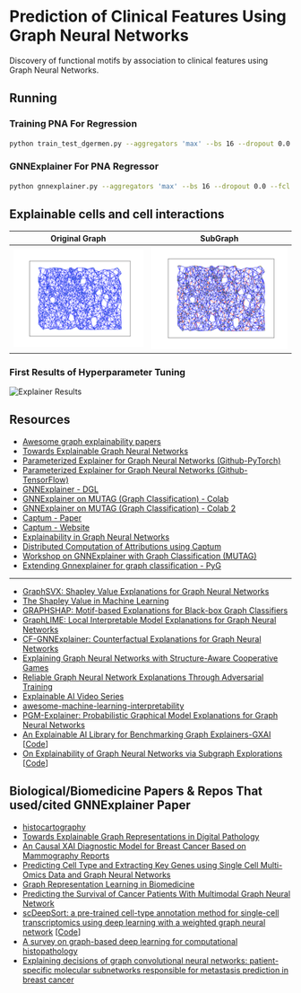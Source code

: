 # Prediction of Clinical Features Using Graph Neural Networks

Discovery of functional motifs by association to clinical features using Graph Neural Networks. 

## Running 

### Training PNA For Regression

```bash
python train_test_dgermen.py --aggregators 'max' --bs 16 --dropout 0.0 --en my_experiment --epoch 200 --factor 0.8 --fcl 256 --gcn_h 64 --lr 0.001 --min_lr 0.0001 --model PNAConv --num_of_ff_layers 1 --num_of_gcn_layers 2 --patience 5 --scalers 'identity' --weight_decay 1e-05
```

### GNNExplainer For PNA Regressor
```bash
python gnnexplainer.py --aggregators 'max' --bs 16 --dropout 0.0 --fcl 256 --gcn_h 64 --model PNAConv --num_of_ff_layers 1 --num_of_gcn_layers 2 --scalers 'identity' --idx 10
```
## Explainable cells and cell interactions


| Original Graph                                                                                              | SubGraph                                                                                               |
|------------------------------------------------------------------------------------------------------------|--------------------------------------------------------------------------------------------------------------------|
| ![Original Graph](https://github.com/saezlab/GNNClinicalOutcomePrediction/blob/main/plots/original_graphs/original_graph_28_50_0.001_regression_individual_feature.png) | ![QualitativeResults](https://github.com/saezlab/GNNClinicalOutcomePrediction/blob/main/plots/subgraphs/subgraph_28_50_0.001_regression_individual_feature.png) |

### First Results of Hyperparameter Tuning

![Explainer Results](https://github.com/saezlab/GNNClinicalOutcomePrediction/blob/main/plots/subgraphs/futon_explainer.gif)

## Resources

* [Awesome graph explainability papers](https://github.com/flyingdoog/awesome-graph-explainability-papers)
* [Towards Explainable Graph Neural Networks](https://towardsdatascience.com/towards-explainable-graph-neural-networks-45f5e3912dd0)
* [Parameterized Explainer for Graph Neural Networks (Github-PyTorch)](https://github.com/LarsHoldijk/RE-ParameterizedExplainerForGraphNeuralNetworks)
* [Parameterized Explainer for Graph Neural Networks (Github-TensorFlow)](https://github.com/flyingdoog/PGExplainer)
* [GNNExplainer - DGL](https://docs.dgl.ai/en/0.8.x/generated/dgl.nn.pytorch.explain.GNNExplainer.html)
* [GNNExplainer on MUTAG (Graph Classification) - Colab](https://colab.research.google.com/drive/14GPEIR7uRz50K9E_p9OUwjSOig0ZOB_E?usp=sharing)
* [GNNExplainer on MUTAG (Graph Classification) - Colab 2](https://colab.research.google.com/drive/1fLJbFPz0yMCQg81DdCP5I8jXw9LoggKO?usp=sharing#scrollTo=g35SSQ3oukNM)
* [Captum - Paper](https://arxiv.org/pdf/2009.07896.pdf)
* [Captum - Website](https://captum.ai/)
* [Explainability in Graph Neural Networks](https://mars-tin.github.io/archives/reading/gnn_explain/)
* [Distributed Computation of Attributions using Captum](https://github.com/pytorch/captum/blob/master/tutorials/Distributed_Attribution.ipynb)
* [Workshop on GNNExplainer with Graph Classification (MUTAG)](https://colab.research.google.com/github/VisiumCH/AMLD-2021-Graphs/blob/master/notebooks/workshop_notebook.ipynb#scrollTo=aSnkQfG4gnsc)
* [Extending Gnnexplainer for graph classification - PyG](https://github.com/pyg-team/pytorch_geometric/pull/2597)
----------
* [GraphSVX: Shapley Value Explanations for Graph Neural Networks](https://arxiv.org/abs/2104.10482)
* [The Shapley Value in Machine Learning](https://arxiv.org/abs/2202.05594)
* [GRAPHSHAP: Motif-based Explanations for Black-box Graph Classifiers](https://arxiv.org/abs/2202.08815)
* [GraphLIME: Local Interpretable Model Explanations for Graph Neural Networks](https://ieeexplore.ieee.org/abstract/document/9811416?casa_token=LKVeyUFi1BEAAAAA:JXLkxY4qYRKiF-06Uh4tFz-Bsj_w_Do17CJLTq1afciKtHkq42Snkg-ttkaySm5LkAQmrI61rx1R)
* [CF-GNNExplainer: Counterfactual Explanations for Graph Neural Networks](https://proceedings.mlr.press/v151/lucic22a.html)
* [Explaining Graph Neural Networks with Structure-Aware Cooperative Games](https://arxiv.org/abs/2201.12380)
* [Reliable Graph Neural Network Explanations Through Adversarial Training](https://arxiv.org/abs/2106.13427)
* [Explainable AI Video Series](https://www.youtube.com/watch?v=OZJ1IgSgP9E&list=PLV8yxwGOxvvovp-j6ztxhF3QcKXT6vORU)
* [awesome-machine-learning-interpretability](https://github.com/jphall663/awesome-machine-learning-interpretability)
* [PGM-Explainer: Probabilistic Graphical Model Explanations for Graph Neural Networks](https://par.nsf.gov/servlets/purl/10200285)
* [An Explainable AI Library for Benchmarking Graph Explainers-GXAI](https://graph-learning-benchmarks.github.io/assets/papers/glb2022/An_Explainable_AI_Library_for_Benchmarking_Graph_Explainers.pdf) [[Code](https://github.com/mims-harvard/GXAI-Bench)]
* [On Explainability of Graph Neural Networks via Subgraph Explorations](https://arxiv.org/abs/2102.05152) [[Code](https://github.com/divelab/DIG/tree/main/dig/xgraph/SubgraphX)]

Biological/Biomedicine Papers & Repos That used/cited GNNExplainer Paper
----------
* [histocartography](https://github.com/histocartography/histocartography)
* [Towards Explainable Graph Representations in Digital Pathology](https://arxiv.org/pdf/2007.00311.pdf)
* [An Causal XAI Diagnostic Model for Breast Cancer Based on Mammography Reports](https://ieeexplore.ieee.org/abstract/document/9669648?casa_token=n5V-TdpnRC4AAAAA:ykLyVwcFQ1EtF0A4ihXMxcisKndreyb7xdlXtiu5UMPA_RYUlFmBtMDEz03n98r_2Lf6hFV01dK2)
* [Predicting Cell Type and Extracting Key Genes using Single Cell Multi-Omics Data and Graph Neural Networks](https://cs.brown.edu/research/pubs/theses/ugrad/2022/zaki.hossam.pdf)
* [Graph Representation Learning in Biomedicine](https://arxiv.org/pdf/2104.04883.pdf)
* [Predicting the Survival of Cancer Patients With Multimodal Graph Neural Network](https://ieeexplore.ieee.org/abstract/document/9440752?casa_token=xZ71hc0rjT0AAAAA:wl7e1yWd3G7N3SQv6rNji2b6z1jy86yCjbdjLMiSDL2TuOyXZE6GezHz-z94RCBVWxgfhOJRjY4F)
* [scDeepSort: a pre-trained cell-type annotation method for single-cell transcriptomics using deep learning with a weighted graph neural network](https://academic.oup.com/nar/article/49/21/e122/6368052?login=true) [[Code](https://github.com/ZJUFanLab/scDeepSort)]
* [A survey on graph-based deep learning for computational histopathology](https://www.sciencedirect.com/science/article/pii/S0895611121001762)
* [Explaining decisions of graph convolutional neural networks: patient-specific molecular subnetworks responsible for metastasis prediction in breast cancer](https://link.springer.com/article/10.1186/s13073-021-00845-7)


